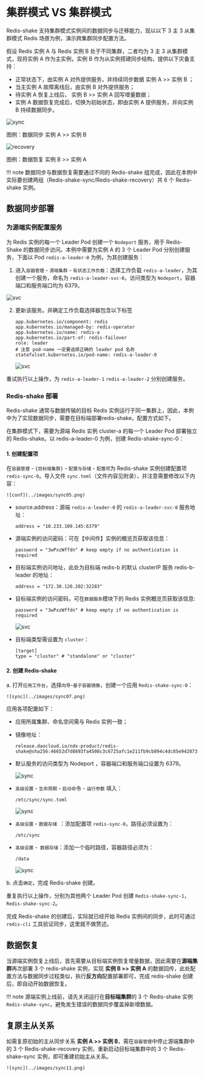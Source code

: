# 集群模式 VS 集群模式

Redis-shake 支持集群模式实例间的数据同步与迁移能力，现以以下 3 主 3 从集群模式 Redis 场景为例，演示跨集群同步配置方法。

假设 Redis 实例 A 与 Redis 实例 B 处于不同集群，二者均为 3 主 3 从集群模式，现将实例 A 作为主实例，实例 B 作为从实例搭建同步结构，提供以下灾备支持：

- 正常状态下，由实例 A 对外提供服务，并持续同步数据  实例 A >> 实例 B ；
- 当主实例 A 故障离线后，由实例 B 对外提供服务；
- 待实例 A 恢复上线后， 实例 B >> 实例 A 回写增量数据；
- 实例 A 数据恢复完成后，切换为初始状态，即由实例 A 提供服务，并向实例 B 持续数据同步。

![sync](../images/sync01.png)

图例：数据同步 实例 A >> 实例 B


![recovery](../images/sync02.png)

图例：数据恢复 实例 B >> 实例 A

!!! note
    数据同步与数据恢复需要通过不同的 Redis-shake 组完成，因此在本例中实际要创建两组（Redis-shake-sync/Redis-shake-recovery）共 6 个 Redis-shake 实例。

## 数据同步部署

### 为源端实例配置服务

为 Redis 实例的每一个 Leader Pod 创建一个 `Nodeport` 服务，用于 Redis-Shake 的数据同步访问。本例中需要为实例 A 的 3 个 Leader Pod 分别创建服务，下面以 Pod `redis-a-leader-0` 为例，为其创建服务：

1. 进入`容器管理` - `源端集群` - `有状态工作负载`：选择工作负载 `redis-a-leader`，为其创建一个服务，命名为 `redis-a-leader-svc-0`，访问类型为 `Nodeport`，容器端口和服务端口均为 6379。

![svc](../images/sync03.png)

2. 更新该服务。并确定工作负载选择器包含以下标签
    ```shell
    app.kubernetes.io/component: redis
    app.kubernetes.io/managed-by: redis-operator
    app.kubernetes.io/name: redis-a
    app.kubernetes.io/part-of: redis-failover
    role: leader
    # 注意 pod-name 一定要选择正确的 leader pod 名称
    statefulset.kubernetes.io/pod-name: redis-a-leader-0
    ```

    ![svc](../images/sync04.png)

重试执行以上操作，为 `redis-a-leader-1` `redis-a-leader-2` 分别创建服务。

### Redis-shake 部署
Redis-shake 通常与数据传输的目标 Redis 实例运行于同一集群上，因此，本例中为了实现数据同步，需要在目标端部署redis-shake，配置方式如下。

在集群模式下，需要为源端 Redis 实例 cluster-a 的每一个 Leader Pod 部署独立的 Redis-shake。以 redis-a-leader-0  为例，创建 Redis-shake-sync-0：

#### 1. 创建配置项

在`容器管理` - `{目标端集群}` - `配置与存储` - `配置项`为 Redis-shake 实例创建配置项 `redis-sync-0`。导入文件 `sync.toml`（文件内容见附录），并注意需要修改以下内容：
 

    ![conf](../images/sync05.png)

- source.address：源端 `redis-a-leader-0` 的 `redis-a-leader-svc-0` 服务地址：

    ```shell
    address = "10.233.109.145:6379"
    ```

- 源端实例的访问密码：可在【中间件】实例的概览页获取该信息：


    ```shell
    password = "3wPxzWffdn" # keep empty if no authentication is required
    ```

- 目标端实例访问地址，此处为目标端 redis-b 的默认 clusterIP 服务 redis-b-leader  的地址：

    ```shell
    address = "172.30.120.202:32283"
    ```

- 目标端实例的访问密码，可在`数据服务`模块下的 Redis 实例概览页获取该信息:

    ```shell
    password = "3wPxzWffdn" # keep empty if no authentication is required
    ```

    ![svc](../images/sync06.png)

- 目标端类型需设置为 `cluster`：

    ```shell
    [target]
    type = "cluster" # "standalone" or "cluster"
    ```

#### 2. 创建 Redis-shake

a. 打开`应用工作台`，选择`向导`-`基于容器镜像`，创建一个应用 `Redis-shake-sync-0`：

    ![sync](../images/sync07.png)

应用各项配置如下：
- 应用所属集群、命名空间需与 Redis 实例一致；
- 镜像地址：

    ```shell
    release.daocloud.io/ndx-product/redis-shake@sha256:46652d7d8893fa4508c3c6725afc1e211fb9cb894c4dc85e94287395a32fc3dc
    ```

- 默认服务的访问类型为 Nodeport ，容器端口和服务端口设置为 6379。

    ![sync](../images/sync08.png)

- `高级设置` - `生命周期`  - `启动命`令 - `运行参数` 填入：

    ```shell
    /etc/sync/sync.toml
    ```

    ![sync](../images/sync09.png)

- `高级设置` - `数据存储 `：添加配置项 `redis-sync-0`，路径必须设置为：

    ```shell
    /etc/sync
    ```

- `高级设置` -` 数据存储`：添加一个临时路径，容器路径必须为：

    ```shell
    /data
    ```

    ![sync](../images/sync10.png)

b. 点击`确定`，完成 Redis-shake 创建。

重复执行以上操作，分别为其他两个 Leader Pod 创建 `Redis-shake-sync-1`，`Redis-shake-sync-2`。

完成 Redis-shake 的创建后，实际就已经开始 Redis 实例间的同步，此时可通过 `redis-cli` 工具验证同步，这里就不做赘述。



## 数据恢复

当源端实例恢复上线后，首先需要从目标端实例恢复增量数据，因此需要在**源端集群**再次部署 3 个 redis-shake 实例，实现 **实例 B >> 实例 A** 的数据回传，此处配置方法与数据同步过程类似，执行**反方向**配置部署即可，完成 redis-shake 创建后，即自动开始数据恢复。

!!! note
    源端实例上线前，请先关闭运行在**目标端集群**的 3 个 Redis-shake 实例 `Redis-shake-sync`，避免发生错误的数据同步覆盖掉新增数据。

## 复原主从关系

如需复原初始的主从同步关系 **实例 A >> 实例 B**，需在`容器管理`中停止源端集群中的 3 个 Redis-shake-recovery 实例，重新启动目标端集群中的 3 个 Redis-shake-sync 实例，即可重建初始主从关系。

    ![sync](../images/sync11.png)


